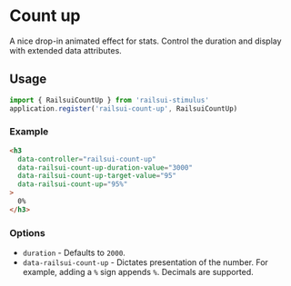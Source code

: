 # Count up

A nice drop-in animated effect for stats. Control the duration and display with extended data attributes.

## Usage

```javascript
import { RailsuiCountUp } from 'railsui-stimulus'
application.register('railsui-count-up', RailsuiCountUp)
```

### Example

```html
<h3
  data-controller="railsui-count-up"
  data-railsui-count-up-duration-value="3000"
  data-railsui-count-up-target-value="95"
  data-railsui-count-up="95%"
>
  0%
</h3>
```

### Options

- `duration` - Defaults to `2000`.
- `data-railsui-count-up` - Dictates presentation of the number. For example, adding a `%` sign appends `%`. Decimals are supported.

